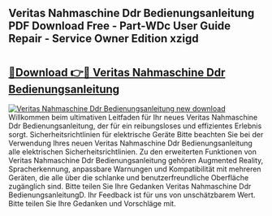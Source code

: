 ## Veritas Nahmaschine Ddr Bedienungsanleitung PDF Download Free - Part-WDc User Guide Repair - Service Owner Edition xzigd

# <h2><a href="http://df30tb.blite.top/?on=Veritas+Nahmaschine+Ddr+Bedienungsanleitung">🔗Download 👉🔴 Veritas Nahmaschine Ddr Bedienungsanleitung</a></h2>

[![Veritas Nahmaschine Ddr Bedienungsanleitung new download](https://i.imgur.com/lujVjoI.png)](http://df30tb.blite.top/?on=Veritas+Nahmaschine+Ddr+Bedienungsanleitung)
Willkommen beim ultimativen Leitfaden für Ihr neues Veritas Nahmaschine Ddr Bedienungsanleitung, der für ein reibungsloses und effizientes Erlebnis sorgt. Sicherheitsrichtlinien für elektrische Geräte Bitte beachten Sie bei der Verwendung Ihres neuen Veritas Nahmaschine Ddr Bedienungsanleitung alle elektrischen Sicherheitsrichtlinien. Zu den erweiterten Funktionen von Veritas Nahmaschine Ddr Bedienungsanleitung gehören Augmented Reality, Spracherkennung, anpassbare Warnungen und Kompatibilität mit mehreren Geräten, die alle über die schlanke und benutzerfreundliche Oberfläche zugänglich sind. Bitte teilen Sie Ihre Gedanken Veritas Nahmaschine Ddr BedienungsanleitungD. Ihr Feedback ist für uns von unschätzbarem Wert. Bitte teilen Sie Ihre Gedanken und Vorschläge mit.
